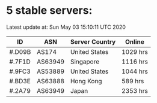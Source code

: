 # 5 stable servers:

Latest update at: Sun May 03 15:10:11 UTC 2020

| ID | ASN | Server Country | Online |
| -- | --- | -------------- | ------ |
| #.D09B | AS174 | United States | 1029 hrs |
| #.7F1D | AS63949 | Singapore | 1116 hrs |
| #.9FC3 | AS53889 | United States | 1044 hrs |
| #.BD3E | AS63888 | Hong Kong | 589 hrs |
| #.2A79 | AS63949 | Japan | 2353 hrs |

